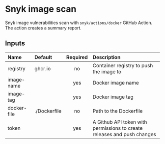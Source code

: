 # Snyk image scan

Snyk image vulnerabilities scan with `snyk/actions/docker` GitHub Action. The action creates a summary report.

## Inputs

| Name          | Default | Required | Description          |
| :---          | :----   | :------: | :----                |
| registry      | ghcr.io | no       | Container registry to push the image to|
| image-name    |         | yes      | Docker image name     |
| image-tag     |         | yes      | Docker image tag |
| docker-file   | ./Dockerfile | no | Path to the Dockerfile |
| token         |         | yes       | A Github API token with permissions to create releases and push changes |
